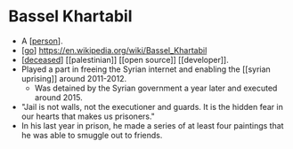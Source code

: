 # Bassel Khartabil

- A [[person]].
- [[go]] https://en.wikipedia.org/wiki/Bassel_Khartabil
- [[deceased]] [[palestinian]] [[open source]] [[developer]].
- Played a part in freeing the Syrian internet and enabling the [[syrian uprising]] around 2011-2012.
  - Was detained by the Syrian government a year later and executed around 2015.
- "Jail is not walls, not the executioner and guards. It is the hidden fear in our hearts that makes us prisoners."
- In his last year in prison, he made a series of at least four paintings that he was able to smuggle out to friends. 


[//begin]: # "Autogenerated link references for markdown compatibility"
[person]: person "Person"
[go]: go "Go"
[deceased]: deceased "Deceased"
[open-source]: open-source "Open Source"
[syrian-uprising]: syrian-uprising "Syrian Uprising"
[//end]: # "Autogenerated link references"